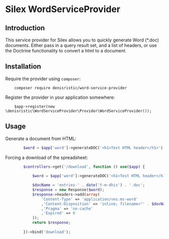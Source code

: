 # Silex WordServiceProvider

## Introduction

This service provider for Silex allows you to quickly generate Word (*.doc) documents. Either pass in a query result
set, and a list of headers, or use the Doctrine functionality to convert a html to a document.


## Installation

Require the provider using `composer`:

        composer require denisristic/word-service-provider
        
Register the provider in your application somewhere:

        $app->register(new \denisristic\WordServiceProvider\Provider\WordServiceProvider());

## Usage

Generate a document from HTML:

```php
        $word = $app['word']->generateDOC('<h1>Test HTML header</h1>');
```        

        
Forcing a download of the spreadsheet:

```php
        $controllers->get('/download', function () use($app) {
        
            $word = $app['word']->generateDOC('<h1>Test HTML header</h1>');

            $docName = 'entries-' . date('Y-m-dhis') . '.doc';
            $response = new Response($word);
            $response->headers->add(array(
                'Content-Type' => 'application/vns.ms-word'
                ,'Content-Disposition' => 'inline; filename="' . $docName . '"'
                ,'Pragma' => 'no-cache'
                ,'Expired' => 0
            ));
            return $response;
                
        })->bind('download');
```